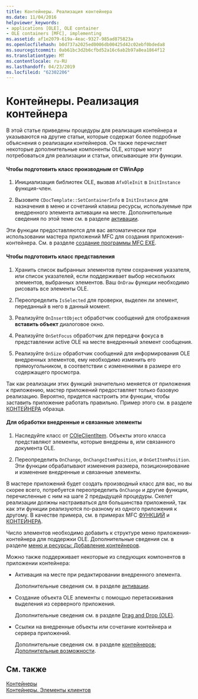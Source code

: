 ```yaml
---
title: Контейнеры. Реализация контейнера
ms.date: 11/04/2016
helpviewer_keywords:
- applications [OLE], OLE container
- OLE containers [MFC], implementing
ms.assetid: af1e2079-619a-4eac-9327-985ad875823a
ms.openlocfilehash: b0d737a2025ed0006db00425d42c02ebf0bdeda8
ms.sourcegitcommit: 0ab61bc3d2b6cfbd52a16c6ab2b97a8ea1864f12
ms.translationtype: MT
ms.contentlocale: ru-RU
ms.lasthandoff: 04/23/2019
ms.locfileid: "62302206"
---
```

# <a name="containers-implementing-a-container"></a>Контейнеры. Реализация контейнера

В этой статье приведены процедуры для реализация контейнера и указываются на другие статьи, которые содержат более подробные объяснения о реализации контейнеров. Он также перечисляет некоторые дополнительные компоненты OLE, которые могут потребоваться для реализации и статьи, описывающие эти функции.

#### <a name="to-prepare-your-cwinapp-derived-class"></a>Чтобы подготовить класс производным от CWinApp

1. Инициализация библиотек OLE, вызвав `AfxOleInit` в `InitInstance` функция-член.

1. Вызовите `CDocTemplate::SetContainerInfo` в `InitInstance` для назначения в меню и сочетаний клавиш ресурсы, используемые при внедренного элемента активации на месте. Дополнительные сведения по этой теме см. в разделе [активации](../mfc/activation-cpp.md).

Эти функции предоставляются для вас автоматически при использовании мастера приложений MFC для создания приложения-контейнера. См. в разделе [создание программы MFC EXE](../mfc/reference/mfc-application-wizard.md).

#### <a name="to-prepare-your-view-class"></a>Чтобы подготовить класс представления

1. Хранить список выбранных элементов путем сохранения указателя, или список указателей, если поддерживает выбор нескольких элементов, выбранных элементов. Ваш `OnDraw` функции необходимо рисовать все элементы OLE.

1. Переопределить `IsSelected` для проверки, выделен ли элемент, переданный в него в данный момент.

1. Реализуйте `OnInsertObject` обработчик сообщений для отображения **вставить объект** диалоговое окно.

1. Реализуйте `OnSetFocus` обработчик для передачи фокуса в представлении active OLE на месте внедренный элемент сообщения.

1. Реализуйте `OnSize` обработчик сообщений для информирования OLE внедренных элементов, ему необходимо изменить его прямоугольником, в соответствии с изменениями в размере его содержащего просмотра.

Так как реализации этих функций значительно меняется от приложения к приложению, мастер приложений предоставляет только базовую реализацию. Вероятно, придется настроить эти функции, чтобы заставить приложение работать правильно. Пример этого см. в разделе [КОНТЕЙНЕРА](../overview/visual-cpp-samples.md) образца.

#### <a name="to-handle-embedded-and-linked-items"></a>Для обработки внедренные и связанные элементы

1. Наследуйте класс от [COleClientItem](../mfc/reference/coleclientitem-class.md). Объекты этого класса представляют элементы, которые внедрены в, или связанного документа OLE.

1. Переопределить `OnChange`, `OnChangeItemPosition`, и `OnGetItemPosition`. Эти функции обрабатывают изменения размера, позиционирование и изменение внедренные и связанные элементы.

В мастере приложений будет создать производный класс для вас, но вы скорее всего, потребуется переопределить `OnChange` и другие функции, перечисленные с ним на шаге 2 предыдущей процедуры. Скелет реализации должны настраиваться для большинства приложений, так как эти функции реализуются по-разному из одного приложения к другому. В качестве примера, см. в примерах MFC [ФУНКЦИЙ](../overview/visual-cpp-samples.md) и [КОНТЕЙНЕРА](../overview/visual-cpp-samples.md).

Число элементов необходимо добавить к структуре меню приложения-контейнера для поддержки OLE. Дополнительные сведения см. в разделе [меню и ресурсы: Добавление контейнеров](../mfc/menus-and-resources-container-additions.md).

Можно также поддерживает некоторые из следующих компонентов в приложении контейнера:

- Активация на месте при редактировании внедренного элемента.

   Дополнительные сведения см. в разделе [активации](../mfc/activation-cpp.md).

- Создание объекта OLE элементы с помощью перетаскивания выделения из серверного приложения.

   Дополнительные сведения см. в разделе [Drag and Drop (OLE)](../mfc/drag-and-drop-ole.md).

- Ссылки на внедренные объекты или сочетание контейнера и сервера приложений.

   Дополнительные сведения см. в разделе [контейнеров: Дополнительные возможности](../mfc/containers-advanced-features.md).

## <a name="see-also"></a>См. также

[Контейнеры](../mfc/containers.md)<br/>
[Контейнеры. Элементы клиентов](../mfc/containers-client-items.md)

